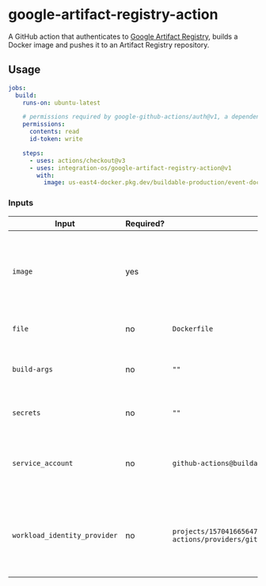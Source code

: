 # google-artifact-registry-action

A GitHub action that authenticates to [Google Artifact Registry](https://cloud.google.com/artifact-registry), builds a Docker image and pushes it to an Artifact Registry repository.


## Usage

```yaml
jobs:
  build:
    runs-on: ubuntu-latest

    # permissions required by google-github-actions/auth@v1, a dependency of integration-os/google-artifact-registry-action@v1
    permissions:
      contents: read
      id-token: write

    steps:
      - uses: actions/checkout@v3
      - uses: integration-os/google-artifact-registry-action@v1
        with:
          image: us-east4-docker.pkg.dev/buildable-production/event-docker/my-service:v1
```

### Inputs

| Input  | Required? | Default | Description |
| ------ | --------- | ------- |------------ |
| `image`  | yes | | Full Docker image name to build and push, including the registry, repository and tag |
| `file` | no | `Dockerfile` | Path to the `Dockerfile` to build |
| `build-args` | no | `""` | The `build-args` to pass to `docker/build-push-action` |
| `secrets` | no | `""` | The `secrets` to pass to `docker/build-push-action` |
| `service_account` | no | `github-actions@buildable-production.iam.gserviceaccount.com` | GCP service account used to authenticate to Google Cloud |
| `workload_identity_provider` | no | `projects/157041665647/locations/global/workloadIdentityPools/github-actions/providers/github-actions` | GCP workload identity provider used to authenticate to Google Cloud |
